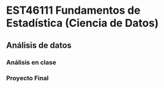 # EST46111 Fundamentos de Estadística (Ciencia de Datos)

## Análisis de datos

### Análisis en clase

### Proyecto Final
